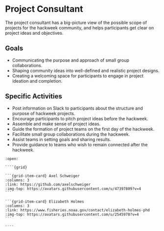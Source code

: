 # Project Consultant

The project consultant has a big-picture view of the possible scope of projects for the hackweek community, and helps participants get clear on project ideas and objectives.

## Goals

* Communicating the purpose and approach of small group collaborations.
* Shaping community ideas into well-defined and realistic project designs.
* Creating a welcoming space for participants to engage in project ideation and completion.

## Specific Activities

* Post information on Slack to participants about the structure and purpose of hackweek projects.
* Encourage participants to pitch project ideas before the hackweek.
* Assemble and make sense of project ideas.
* Guide the formation of project teams on the first day of the hackweek.
* Facilitate small group collaborations during the hackweek.
* Assist teams in setting goals and sharing results.
* Provide guidance to teams who wish to remain connected after the hackweek.

`````{dropdown} **People With Experience in this Role**
:open:

````{grid}

```{grid-item-card} Axel Schweiger
:columns: 3
:link: https://github.com/axelschweiger
:img-top: https://avatars.githubusercontent.com/u/47397809?v=4
```

```{grid-item-card} Elizabeth Holmes
:columns: 3
:link: https://www.fisheries.noaa.gov/contact/elizabeth-holmes-phd
:img-top: https://avatars.githubusercontent.com/u/2545978?v=4
```

````
`````
